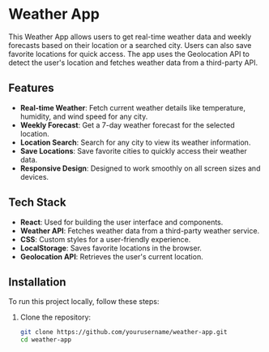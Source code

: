 # Weather App

This Weather App allows users to get real-time weather data and weekly forecasts based on their location or a searched city. Users can also save favorite locations for quick access. The app uses the Geolocation API to detect the user's location and fetches weather data from a third-party API.

## Features

- **Real-time Weather**: Fetch current weather details like temperature, humidity, and wind speed for any city.
- **Weekly Forecast**: Get a 7-day weather forecast for the selected location.
- **Location Search**: Search for any city to view its weather information.
- **Save Locations**: Save favorite cities to quickly access their weather data.
- **Responsive Design**: Designed to work smoothly on all screen sizes and devices.

## Tech Stack

- **React**: Used for building the user interface and components.
- **Weather API**: Fetches weather data from a third-party weather service.
- **CSS**: Custom styles for a user-friendly experience.
- **LocalStorage**: Saves favorite locations in the browser.
- **Geolocation API**: Retrieves the user's current location.

## Installation

To run this project locally, follow these steps:

1. Clone the repository:

   ```bash
   git clone https://github.com/yourusername/weather-app.git
   cd weather-app
